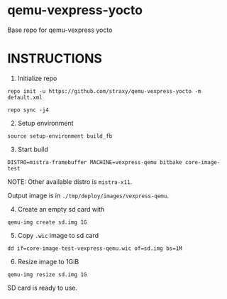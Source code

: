 # qemu-vexpress-yocto
Base repo for qemu-vexpress yocto

INSTRUCTIONS
============

1) Initialize repo

`repo init -u https://github.com/straxy/qemu-vexpress-yocto -m default.xml`

`repo sync -j4`

2) Setup environment

`source setup-environment build_fb`

3) Start build

`DISTRO=mistra-framebuffer MACHINE=vexpress-qemu bitbake core-image-test`

NOTE: Other available distro is `mistra-x11`.

Output image is in `./tmp/deploy/images/vexpress-qemu`.

4) Create an empty sd card with

`qemu-img create sd.img 1G`

5) Copy `.wic` image to sd card

`dd if=core-image-test-vexpress-qemu.wic of=sd.img bs=1M`

6) Resize image to 1GiB

`qemu-img resize sd.img 1G`

SD card is ready to use.
